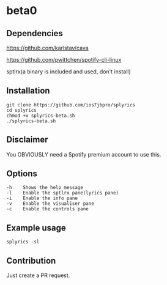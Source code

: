 # beta0

## Dependencies
https://github.com/karlstav/cava

https://github.com/pwittchen/spotify-cli-linux

sptlrx(a binary is included and used, don't install)

## Installation
```
git clone https://github.com/ios7jbpro/splyrics
cd splyrics
chmod +x splyrics-beta.sh
./splyrics-beta.sh
```

## Disclaimer
You OBVIOUSLY need a Spotify premium account to use this.

## Options
```
-h    Shows the help message
-l    Enable the sptlrx pane(lyrics pane)
-i    Enable the info pane
-v    Enable the visualiser pane
-c    Enable the controls pane
```

## Example usage
```
splyrics -sl
```

## Contribution
Just create a PR request.
